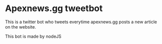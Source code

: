 # Apexnews.gg tweetbot

This is a twitter bot who tweets everytime apexnews.gg posts a new article on the website.

This bot is made by nodeJS 
